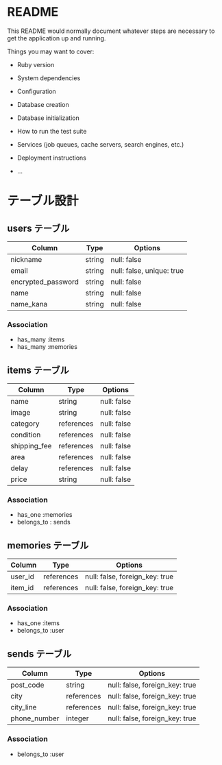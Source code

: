 # README

This README would normally document whatever steps are necessary to get the
application up and running.

Things you may want to cover:

* Ruby version

* System dependencies

* Configuration

* Database creation

* Database initialization

* How to run the test suite

* Services (job queues, cache servers, search engines, etc.)

* Deployment instructions

* ...

# テーブル設計

## users テーブル

| Column             | Type   | Options     |
| ------------------ | ------ | ----------- |
| nickname           | string | null: false |
| email              | string | null: false, unique: true |
| encrypted_password | string | null: false |
| name               | string | null: false |
| name_kana          | string | null: false | 
### Association

- has_many :items
- has_many :memories

## items テーブル

| Column | Type         | Options     |
| ------ | ------ | ----------- |
| name   | string       | null: false |
| image  | string       | null: false |
| category | references | null: false |
| condition | references | null: false |
| shipping_fee| references | null: false|
| area   | references | null: false |
| delay  | references | null: false |
| price  | string       | null: false | 

### Association

- has_one  :memories
- belongs_to : sends

## memories テーブル

| Column | Type       | Options                        |
| ------ | ---------- | ------------------------------ |
| user_id| references | null: false, foreign_key: true |
| item_id| references | null: false, foreign_key: true |

### Association

- has_one    :items
- belongs_to :user

## sends テーブル

| Column  | Type       | Options                        |
| ------- | ---------- | ------------------------------ |
| post_code | string   | null: false, foreign_key: true |
| city    | references | null: false, foreign_key: true |
| city_line | references | null: false, foreign_key: true |
| phone_number | integer | null: false, foreign_key: true |
### Association

- belongs_to :user